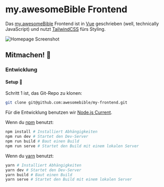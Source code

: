 # my.awesomeBible Frontend

Das [my.awesomeBible](https://vuetelescope.com/explore/my-awesomebible-de) Frontend ist in [Vue](https://vuejs.org) geschrieben (well, technically JavaScript) und nutzt [TailwindCSS](https://tailwindcss.com) fürs Styling.

![Homepage Screenshot](https://i1.wp.com/awesomebible.de/wp-content/uploads/2021/03/my-awesomebible_homepage.png)

## Mitmachen! 🦄
### Entwicklung
#### Setup 🚀
Schritt 1 ist, das Git-Repo zu klonen:
```sh
git clone git@github.com:awesomebible/my-frontend.git
```

Für die Entwicklung benutzen wir [Node.js Current](https://nodejs.org/en/download/current/). 

Wenn du [npm](https://nodejs.org/de/) benutzt:
```sh
npm install # Installiert Abhängigkeiten
npm run dev # Startet den Dev-Server
npm run build # Baut einen Build
npm run serve # Startet den Build mit einem lokalen Server
```
Wenn du [yarn](https://yarnpkg.com/getting-started/install) benutzt:
```sh
yarn # Installiert Abhängigkeiten
yarn dev # Startet den Dev-Server
yarn build # Baut einen Build
yarn serve # Startet den Build mit einem lokalen Server
```